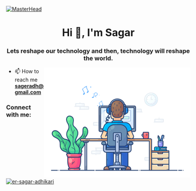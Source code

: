 [![MasterHead](https://wiobyrne.com/wp-content/uploads/2018/07/Floating-head-for-GIF-1.gif.gif)](https://sagaradhikari.com)
<h1 align="center">Hi 👋, I'm Sagar</h1>
<h3 align="center">Lets reshape our technology and then, technology will reshape the world.</h3>

<img align="right" alt="Coding" width="400" src="https://raw.githubusercontent.com/SupianIDz/SupianIDz/main/coding.gif"/>

- 📫 How to reach me **sageradh@gmail.com**

<h3 align="left">Connect with me:</h3>
<p align="left">
<a href="https://linkedin.com/in/er-sagar-adhikari" target="blank"><img align="center" src="https://raw.githubusercontent.com/rahuldkjain/github-profile-readme-generator/master/src/images/icons/Social/linked-in-alt.svg" alt="er-sagar-adhikari" height="30" width="40" /></a>
</p>


